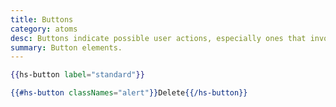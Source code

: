 ```yaml
---
title: Buttons
category: atoms
desc: Buttons indicate possible user actions, especially ones that invoke a new view.
summary: Button elements.
---
```


```handlebars
{{hs-button label="standard"}}

{{#hs-button classNames="alert"}}Delete{{/hs-button}}
```